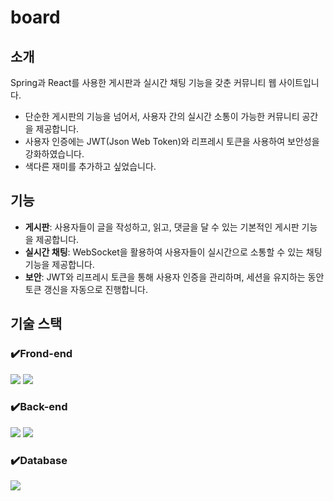 # board

## 소개

Spring과 React를 사용한 게시판과 실시간 채팅 기능을 갖춘 커뮤니티 웹 사이트입니다.

- 단순한 게시판의 기능을 넘어서, 사용자 간의 실시간 소통이 가능한 커뮤니티 공간을 제공합니다.
- 사용자 인증에는 JWT(Json Web Token)와 리프레시 토큰을 사용하여 보안성을 강화하였습니다.
- 색다른 재미를 추가하고 싶었습니다.

## 기능

- **게시판**: 사용자들이 글을 작성하고, 읽고, 댓글을 달 수 있는 기본적인 게시판 기능을 제공합니다.
- **실시간 채팅**: WebSocket을 활용하여 사용자들이 실시간으로 소통할 수 있는 채팅 기능을 제공합니다.
- **보안**: JWT와 리프레시 토큰을 통해 사용자 인증을 관리하며, 세션을 유지하는 동안 토큰 갱신을 자동으로 진행합니다.

## 기술 스택

### ✔️Frond-end
<img src="https://img.shields.io/badge/React-61DAFB?style=flat-square&logo=React&logoColor=black"/> <img src="https://img.shields.io/badge/MUI-007FFF?style=flat-square&logo=mui&logoColor=white"/>

### ✔️Back-end
<img src="https://img.shields.io/badge/Spring-6DB33F?style=flat-square&logo=Spring&logoColor=white"/> <img src="https://img.shields.io/badge/Spring Boot-6DB33F?style=flat-square&logo=springboot&logoColor=white"> 

### ✔️Database
<img src="https://img.shields.io/badge/MariaDB-003545?style=flat-square&logo=mariaDB&logoColor=white"/>
